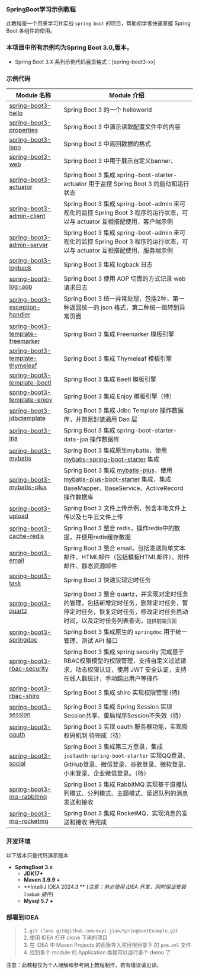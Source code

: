 ### SpringBoot学习示例教程

此教程是一个用来学习并实战 `spring boot` 的项目，帮助初学者快速掌握 Spring Boot 各组件的使用。

### 本项目中所有示例均为Spring Boot 3.0,版本。

- Spring Boot 3.X 系列示例代码目录格式：[spring-boot3-xx]

### 示例代码

| Module 名称                                                                                                                       | Module 介绍                                                                                                                                                      |
|---------------------------------------------------------------------------------------------------------------------------------|----------------------------------------------------------------------------------------------------------------------------------------------------------------|
| [spring-boot3-hello](https://github.com/muyi-jian/SpringbootExample/tree/master/spring-boot3-hello)                             | Spring Boot 3 的一个 helloworld                                                                                                                                   |
| [spring-boot3-properties](https://github.com/muyi-jian/SpringbootExample/tree/master/spring-boot3-properties)                   | Spring Boot 3 中演示读取配置文件中的内容                                                                                                                                    |
| [spring-boot3-json](https://github.com/muyi-jian/SpringbootExample/tree/master/spring-boot3-json)                               | Spring Boot 3 中返回数据的格式                                                                                                                                         |
| [spring-boot3-web](https://github.com/muyi-jian/SpringbootExample/tree/master/spring-boot3-web)                                 | Spring Boot 3 中用于展示自定义banner、                                                                                                                                  |
| [spring-boot3-actuator](https://github.com/muyi-jian/SpringbootExample/tree/master/spring-boot3-actuator)                       | Spring Boot 3 集成 spring-boot-starter-actuator 用于监控 Spring Boot 3 的启动和运行状态                                                                                      |
| [spring-boot3-admin-client](https://github.com/muyi-jian/SpringbootExample/tree/master/spring-boot3-admin/admin-client)         | Spring Boot 3 集成 spring-boot-admin 来可视化的监控 Spring Boot 3 程序的运行状态，可以与 actuator 互相搭配使用，客户端示例                                                                     |
| [spring-boot3-admin-server](https://github.com/muyi-jian/SpringbootExample/tree/master/spring-boot3-admin/admin-server)         | Spring Boot 3 集成 spring-boot-admin 来可视化的监控 Spring Boot 3 程序的运行状态，可以与 actuator 互相搭配使用，服务端示例                                                                     |
| [spring-boot3-logback](https://github.com/muyi-jian/SpringbootExample/tree/master/spring-boot3-logback)                         | Spring Boot 3 集成 logback 日志                                                                                                                                    |
| [spring-boot3-log-aop](https://github.com/muyi-jian/SpringbootExample/tree/master/spring-boot3-log-aop)                         | Spring Boot 3 使用 AOP 切面的方式记录 web 请求日志                                                                                                                          |
| [spring-boot3-exception-handler](https://github.com/muyi-jian/SpringbootExample/tree/master/spring-boot3-exception-handler)     | Spring Boot 3 统一异常处理，包括2种，第一种返回统一的 json 格式，第二种统一跳转到异常页面                                                                                                        |
| [spring-boot3-template-freemarker](https://github.com/muyi-jian/SpringbootExample/tree/master/spring-boot3-template-freemarker) | Spring Boot 3 集成 Freemarker 模板引擎                                                                                                                               |
| [spring-boot3-template-thymeleaf](https://github.com/muyi-jian/SpringbootExample/tree/master/spring-boot3-template-thymeleaf)   | Spring Boot 3 集成 Thymeleaf 模板引擎                                                                                                                                |
| [spring-boot3-template-beetl](https://github.com/muyi-jian/SpringbootExample/tree/master/spring-boot3-template-beetl)           | Spring Boot 3 集成 Beetl 模板引擎                                                                                                                                    |
| [spring-boot3-template-enjoy](https://github.com/muyi-jian/SpringbootExample/tree/master/spring-boot3-template-enjoy)           | Spring Boot 3 集成 Enjoy 模板引擎（待）                                                                                                                                 |
| [spring-boot3-jdbctemplate](https://github.com/muyi-jian/SpringbootExample/tree/master/spring-boot3-jdbctemplate)               | Spring Boot 3 集成 Jdbc Template 操作数据库，并简易封装通用 Dao 层                                                                                                             |
| [spring-boot3-jpa](https://github.com/muyi-jian/SpringbootExample/tree/master/spring-boot3-jpa)                                 | Spring Boot 3 集成 spring-boot-starter-data-jpa 操作数据库                                                                                                            |
| [spring-boot3-mybatis](https://github.com/muyi-jian/SpringbootExample/tree/master/spring-boot3-mybatis)                         | Spring Boot 3 集成原生mybatis，使用 [mybatis-spring-boot-starter](https://github.com/mybatis/spring-boot-starter) 集成                                                  |
| [spring-boot3-mybatis-plus](https://github.com/muyi-jian/SpringbootExample/tree/master/spring-boot3-mybatis-plus)               | Spring Boot 3 集成 [mybatis-plus](https://mybatis.plus/)，使用 [mybatis-plus-boot-starter](http://mp.baomidou.com/) 集成，集成 BaseMapper、BaseService、ActiveRecord 操作数据库 |
| [spring-boot3-upload](https://github.com/muyi-jian/SpringbootExample/tree/master/spring-boot3-upload)                           | Spring Boot 3 文件上传示例，包含本地文件上传以及七牛云文件上传                                                                                                                         |
| [spring-boot3-cache-redis](https://github.com/muyi-jian/SpringbootExample/tree/master/spring-boot3-cache-redis)                 | Spring Boot 3 整合 redis，操作redis中的数据，并使用redis缓存数据                                                                                                                |
| [spring-boot3-email](https://github.com/muyi-jian/SpringbootExample/tree/master/spring-boot3-email)                             | Spring Boot 3 整合 email，包括发送简单文本邮件、HTML邮件（包括模板HTML邮件）、附件邮件、静态资源邮件                                                                                               |
| [spring-boot3-task](https://github.com/muyi-jian/SpringbootExample/tree/master/spring-boot3-task)                               | Spring Boot 3 快速实现定时任务                                                                                                                                         |
| [spring-boot3-quartz](https://github.com/muyi-jian/SpringbootExample/tree/master/spring-boot3-quartz)                           | Spring Boot 3 整合 quartz，并实现对定时任务的管理，包括新增定时任务，删除定时任务，暂停定时任务，恢复定时任务，修改定时任务启动时间，以及定时任务列表查询，`提供前端页面`                                                               |
| [spring-boot3-springdoc](https://github.com/muyi-jian/SpringbootExample/tree/master/spring-boot3-springdoc)                     | Spring Boot 3 集成原生的 `springdoc` 用于统一管理、测试 API 接口                                                                                                               |
| [spring-boot3-rbac-security](https://github.com/muyi-jian/SpringbootExample/tree/master/spring-boot3-rbac-security)             | Spring Boot 3 集成 spring security 完成基于RBAC权限模型的权限管理，支持自定义过滤请求，动态权限认证，使用 JWT 安全认证，支持在线人数统计，手动踢出用户等操作                                                             |
| [spring-boot3-rbac-shiro](https://github.com/muyi-jian/SpringbootExample/tree/master/spring-boot3-rbac-shiro)                   | Spring Boot 3 集成 shiro 实现权限管理 (待)                                                                                                                              |
| [spring-boot3-session](https://github.com/muyi-jian/SpringbootExample/tree/master/spring-boot3-session)                         | Spring Boot 3 集成 Spring Session 实现Session共享、重启程序Session不失效（待）                                                                                                  |
| [spring-boot3-oauth](https://github.com/muyi-jian/SpringbootExample/tree/master/spring-boot3-oauth)                             | Spring Boot 3 实现 oauth 服务器功能，实现授权码机制 待完成（待）                                                                                                                    |
| [spring-boot3-social](https://github.com/muyi-jian/SpringbootExample/tree/master/spring-boot3-social)                           | Spring Boot 3 集成第三方登录，集成 `justauth-spring-boot-starter` 实现QQ登录、GitHub登录、微信登录、谷歌登录、微软登录、小米登录、企业微信登录。（待）                                                         |
| [spring-boot3-mq-rabbitmq](https://github.com/muyi-jian/SpringbootExample/tree/master/spring-boot3-mq-rabbitmq)                 | Spring Boot 3 集成 RabbitMQ 实现基于直接队列模式、分列模式、主题模式、延迟队列的消息发送和接收                                                                                                    |
| [spring-boot3-mq-rocketmq](https://github.com/muyi-jian/SpringbootExample/tree/master/spring-boot3-mq-rocketmq)                 | Spring Boot 3 集成 RocketMQ，实现消息的发送和接收 待完成                                                                                                                       |

### 开发环境

以下版本只是代码演示版本


- **SpringBoot 3.x**
    - **JDK17+**
    - **Maven 3.9.9 +**
    - **IntelliJ IDEA 2024.3 ** (*注意：务必使用 IDEA 开发，同时保证安装 `lombok` 插件*)
    - **Mysql 5.7 +**

### 部署到IDEA

> 1. `git clone git@github.com:muyi-jian/SpringbootExample.git`
> 2. 使用 IDEA 打开 clone 下来的项目
> 3. 在 IDEA 中 Maven Projects 的面板导入项目根目录下 的 `pom.xml` 文件
> 4. 找到各个 module 的 Application 类就可以运行各个 demo 了

注意：此教程仅为个人理解和参考网上教程制作，若有错误请见谅。
